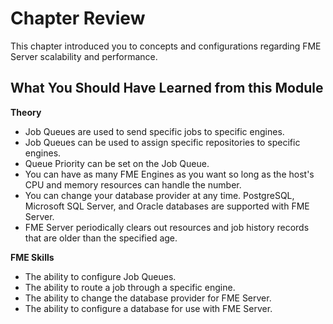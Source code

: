 # Chapter Review #

This chapter introduced you to concepts and configurations regarding FME Server scalability and performance.

## What You Should Have Learned from this Module ##

**Theory**

- Job Queues are used to send specific jobs to specific engines.
- Job Queues can be used to assign specific repositories to specific engines.
- Queue Priority can be set on the Job Queue.
- You can have as many FME Engines as you want so long as the host's CPU and memory resources can handle the number.
- You can change your database provider at any time. PostgreSQL, Microsoft SQL Server, and Oracle databases are supported with FME Server.
- FME Server periodically clears out resources and job history records that are older than the specified age.

**FME Skills**

- The ability to configure Job Queues.
- The ability to route a job through a specific engine.
- The ability to change the database provider for FME Server.
- The ability to configure a database for use with FME Server.
